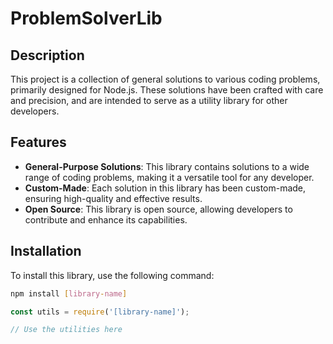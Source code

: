 # ProblemSolverLib

## Description

This project is a collection of general solutions to various coding problems, primarily designed for Node.js. These solutions have been crafted with care and precision, and are intended to serve as a utility library for other developers.

## Features

- **General-Purpose Solutions**: This library contains solutions to a wide range of coding problems, making it a versatile tool for any developer.
- **Custom-Made**: Each solution in this library has been custom-made, ensuring high-quality and effective results.
- **Open Source**: This library is open source, allowing developers to contribute and enhance its capabilities.

## Installation

To install this library, use the following command:

```bash
npm install [library-name]
```
```js
const utils = require('[library-name]');

// Use the utilities here
```


